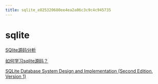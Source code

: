 ```yaml
---
title: sqlite_e825320680ee4ea2a06c3c9c4c945735
---
```


# sqlite

[SQlite源码分析](http://huili.github.io/index.html)

[如何学习sqlite源码？](https://www.zhihu.com/question/22819578)

[SQLite Database System Design and Implementation (Second Edition, Version 1)](https://books.google.com.hk/books?id=OEJ1CQAAQBAJ&printsec=frontcover&source=gbs_ge_summary_r&cad=0#v=onepage&q&f=false)